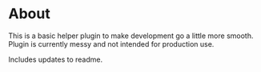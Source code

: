# About

This is a basic helper plugin to make development go a little more smooth. Plugin is currently messy and not intended for production use.

Includes updates to readme.